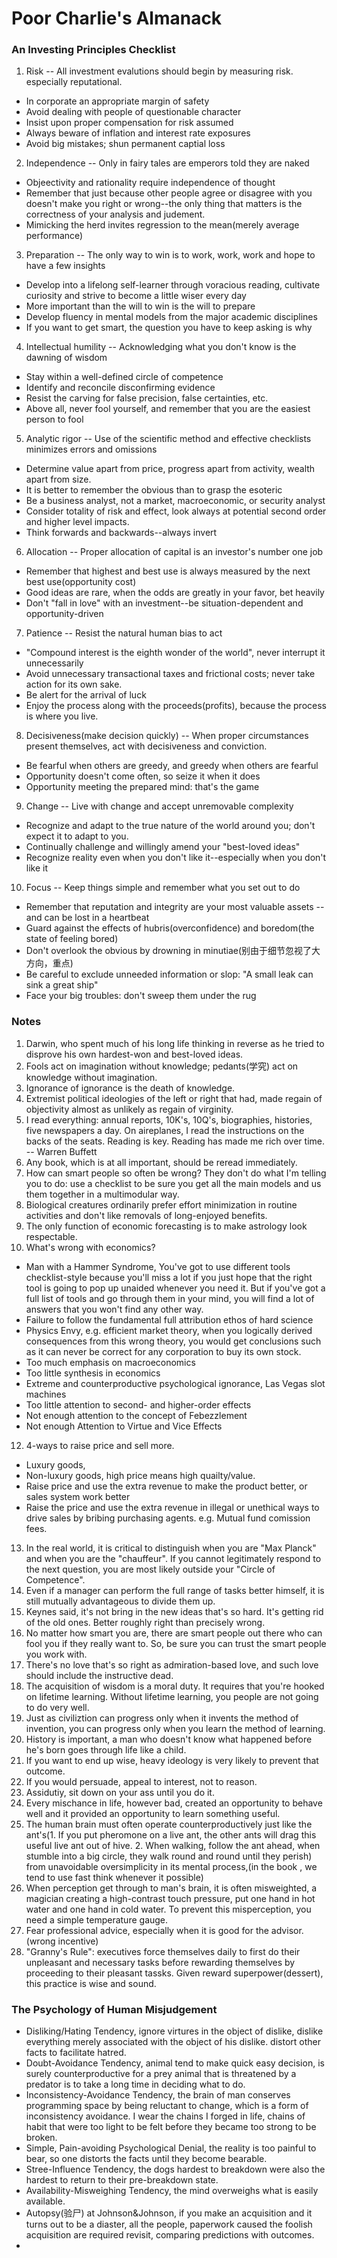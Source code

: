 # Poor Charlie's Almanack

### An Investing Principles Checklist

1. Risk -- All investment evalutions should begin by measuring risk. especially reputational.
  - In corporate an appropriate margin of safety
  - Avoid dealing with people of questionable character
  - Insist upon proper compensation for risk assumed
  - Always beware of inflation and interest rate exposures
  - Avoid big mistakes; shun permanent captial loss

2. Independence -- Only in fairy tales are emperors told they are naked
  - Objeectivity and rationality require independence of thought
  - Remember that just because other people agree or disagree with you doesn't make you right or wrong--the only thing that matters is the correctness of your analysis and judement.
  - Mimicking the herd invites regression to the mean(merely average performance)

3. Preparation -- The only way to win is to work, work, work and hope to have a few insights
  - Develop into a lifelong self-learner through voracious reading, cultivate curiosity and strive to become a little wiser every day
  - More important than the will to win is the will to prepare
  - Develop fluency in mental models from the major academic disciplines
  - If you want to get smart, the question you have to keep asking is why

4. Intellectual humility -- Acknowledging what you don't know is the dawning of wisdom 
  - Stay within a well-defined circle of competence
  - Identify and reconcile disconfirming evidence
  - Resist the carving for false precision, false certainties, etc.
  - Above all, never fool yourself, and remember that you are the easiest person to fool
 
5. Analytic rigor -- Use of the scientific method and effective checklists minimizes errors and omissions
  - Determine value apart from price, progress apart from activity, wealth apart from size.
  - It is better to remember the obvious than to grasp the esoteric
  - Be a business analyst, not a market, macroeconomic, or security analyst
  - Consider totality of risk and effect, look always at potential second order and higher level impacts.
  - Think forwards and backwards--always invert

6. Allocation -- Proper allocation of capital is an investor's number one job
  - Remember that highest and best use is always measured by the next best use(opportunity cost)
  - Good ideas are rare, when the odds are greatly in your favor, bet heavily
  - Don't "fall in love" with an investment--be situation-dependent and opportunity-driven

7. Patience -- Resist the natural human bias to act
  - "Compound interest is the eighth wonder of the world", never interrupt it unnecessarily
  - Avoid unnecessary transactional taxes and frictional costs; never take action for its own sake.
  - Be alert for the arrival of luck
  - Enjoy the process along with the proceeds(profits), because the process is where you live. 

8. Decisiveness(make decision quickly) -- When proper circumstances present themselves, act with decisiveness and conviction.
  - Be fearful when others are greedy, and greedy when others are fearful
  - Opportunity doesn't come often, so seize it when it does
  - Opportunity meeting the prepared mind: that's the game

9. Change -- Live with change and accept unremovable complexity
  - Recognize and adapt to the true nature of the world around you; don't expect it to adapt to you. 
  - Continually challenge and willingly amend your "best-loved ideas"
  - Recognize reality even when you don't like it--especially when you don't like it
 
10. Focus -- Keep things simple and remember what you set out to do
  - Remember that reputation and integrity are your most valuable assets -- and can be lost in a heartbeat
  - Guard against the effects of hubris(overconfidence) and boredom(the state of feeling bored)
  - Don't overlook the obvious by drowning in minutiae(别由于细节忽视了大方向，重点)
  - Be careful to exclude unneeded information or slop: "A small leak can sink a great ship"
  - Face your big troubles: don't sweep them under the rug



### Notes

1. Darwin, who spent much of his long life thinking in reverse as he tried to disprove his own hardest-won and best-loved ideas. 
2. Fools act on imagination without knowledge; pedants(学究) act on knowledge without imagination. 
3. Ignorance of ignorance is the death of knowledge. 
4. Extremist political ideologies of the left or right that had, made regain of objectivity almost as unlikely as regain of virginity. 
5. I read everything: annual reports, 10K's, 10Q's, biographies, histories, five newspapers a day. On aireplanes, I read the instructions on the backs of the seats. Reading is key. Reading has made me rich over time. -- Warren Buffett 
6. Any book, which is at all important, should be reread immediately. 
7. How can smart people so often be wrong? They don't do what I'm telling you to do: use a checklist to be sure you get all the main models and us them together in a multimodular way. 
8. Biological creatures ordinarily prefer effort minimization in routine activities and don't like removals of long-enjoyed benefits. 
9. The only function of economic forecasting is to make astrology look respectable. 
10. What's wrong with economics? 
  - Man with a Hammer Syndrome, You've got to use different tools checklist-style because you'll miss a lot if you just hope that the right tool is going to pop up unaided whenever you need it. But if you've got a full list of tools and go through them in your mind, you will find a lot of answers that you won't find any other way.
  - Failure to follow the fundamental full attribution ethos of hard science
  - Physics Envy, e.g. efficient market theory, when you logically derived consequences from this wrong theory, you would get conclusions such as it can never be correct for any corporation to buy its own stock. 
  - Too much emphasis on macroeconomics
  - Too little synthesis in economics
  - Extreme and counterproductive psychological ignorance, Las Vegas slot machines
  - Too little attention to second- and higher-order effects
  - Not enough attention to the concept of Febezzlement
  - Not enough Attention to Virtue and Vice Effects
  
12. 4-ways to raise price and sell more. 
  - Luxury goods, 
  - Non-luxury goods, high price means high quailty/value.
  - Raise price and use the extra revenue to make the product better, or sales system work better
  - Raise the price and use the extra revenue in illegal or unethical ways to drive sales by bribing purchasing agents. e.g. Mutual fund comission fees.
13. In the real world, it is critical to distinguish when you are "Max Planck" and when you are the "chauffeur". If you cannot legitimately respond to the next question, you are most likely outside your "Circle of Competence".
14. Even if a manager can perform the full range of tasks better himself, it is still mutually advantageous to divide them up. 
15. Keynes said, it's not bring in the new ideas that's so hard. It's getting rid of the old ones. Better roughly right than precisely wrong.
16. No matter how smart you are, there are smart people out there who can fool you if they really want to. So, be sure you can trust the smart people you work with.
17. There's no love that's so right as admiration-based love, and such love should include the instructive dead.
18. The acquisition of wisdom is a moral duty. It requires that you're hooked on lifetime learning. Without lifetime learning, you people are not going to do very well.
19. Just as civiliztion can progress only when it invents the method of invention, you can progress only when you learn the method of learning.
20. History is important, a man who doesn't know what happened before he's born goes through life like a child. 
21. If you want to end up wise, heavy ideology is very likely to prevent that outcome.
22. If you would persuade, appeal to interest, not to reason. 
23. Assidutiy, sit down on your ass until you do it.
24. Every mischance in life, however bad, created an opportunity to behave well and it provided an opportunity to learn something useful. 
25. The human brain must often operate counterproductively just like the ant's(1. If you put pheromone on a live ant, the other ants will drag this useful live ant out of hive. 2. When walking, follow the ant ahead, when stumble into a big circle, they walk round and round until they perish) from unavoidable oversimplicity in its mental process,(in the book <think fast and slow>, we tend to use fast think whenever it possible)
26. When perception get through to man's brain, it is often misweighted, a magician creating a high-contrast touch pressure, put one hand in hot water and one hand in cold water. To prevent this misperception, you need a simple temperature gauge. 
27. Fear professional advice, especially when it is good for the advisor.(wrong incentive)
28. "Granny's Rule": executives force themselves daily to first do their unpleasant and necessary tasks before rewarding themselves by proceeding to their pleasant tassks. Given reward superpower(dessert), this practice is wise and sound. 

### The Psychology of Human Misjudgement
  
- Disliking/Hating Tendency, ignore virtures in the object of dislike, dislike everything merely associated with the object of his dislike. distort other facts to facilitate hatred. 
- Doubt-Avoidance Tendency, animal tend to make quick easy decision, is surely counterproductive for a prey animal that is threatened by a predator is to take a long time in deciding what to do. 
- Inconsistency-Avoidance Tendency, the brain of man conserves programming space by being reluctant to change, which is a form of inconsistency avoidance. I wear the chains I forged in life, chains of habit that were too light to be felt before they became too strong to be broken. 
- Simple, Pain-avoiding Psychological Denial, the reality is too painful to bear, so one distorts the facts until they become bearable. 
- Stree-Influence Tendency, the dogs hardest to breakdown were also the hardest to return to their pre-breakdown state. 
- Availability-Misweighing Tendency, the mind overweighs what is easily available.
- Autopsy(验尸) at Johnson&Johnson, if you make an acquisition and it turns out to be a diaster, all the people, paperwork caused the foolish acquisition are required revisit, comparing predictions with outcomes. 
- 
  
